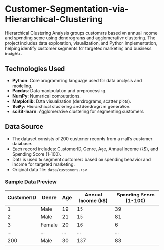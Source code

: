 # Customer-Segmentation-via-Hierarchical-Clustering
Hierarchical Clustering Analysis groups customers based on annual income and spending score using dendrograms and agglomerative clustering. The project includes data exploration, visualization, and Python implementation, helping identify customer segments for targeted marketing and business insights.

## Technologies Used

- **Python**: Core programming language used for data analysis and modeling.
- **Pandas**: Data manipulation and preprocessing.
- **NumPy**: Numerical computations.
- **Matplotlib**: Data visualization (dendrograms, scatter plots).
- **SciPy**: Hierarchical clustering and dendrogram generation.
- **scikit-learn**: Agglomerative clustering for segmenting customers.

## Data Source

- The dataset consists of 200 customer records from a mall’s customer database.
- Each record includes: CustomerID, Genre, Age, Annual Income (k$), and Spending Score (1-100).
- Data is used to segment customers based on spending behavior and income for targeted marketing.
- Original data file: `data/customers.csv`

### Sample Data Preview

| CustomerID | Genre  | Age | Annual Income (k$) | Spending Score (1-100) |
|------------|--------|-----|--------------------|------------------------|
| 1          | Male   | 19  | 15                 | 39                     |
| 2          | Male   | 21  | 15                 | 81                     |
| 3          | Female | 20  | 16                 | 6                      |
| ...        | ...    | ... | ...                | ...                    |
| 200        | Male   | 30  | 137                | 83                     |
